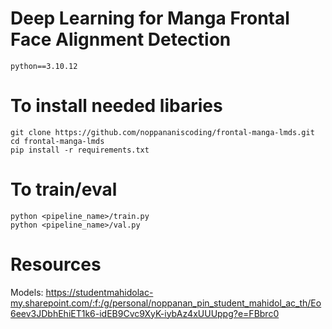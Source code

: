 # Deep Learning for Manga Frontal Face Alignment Detection
```
python==3.10.12
```
# To install needed libaries
```
git clone https://github.com/noppananiscoding/frontal-manga-lmds.git
cd frontal-manga-lmds
pip install -r requirements.txt
```
# To train/eval
```
python <pipeline_name>/train.py
python <pipeline_name>/val.py
```
# Resources
Models: https://studentmahidolac-my.sharepoint.com/:f:/g/personal/noppanan_pin_student_mahidol_ac_th/Eo6eev3JDbhEhiET1k6-idEB9Cvc9XyK-iybAz4xUUUppg?e=FBbrc0
